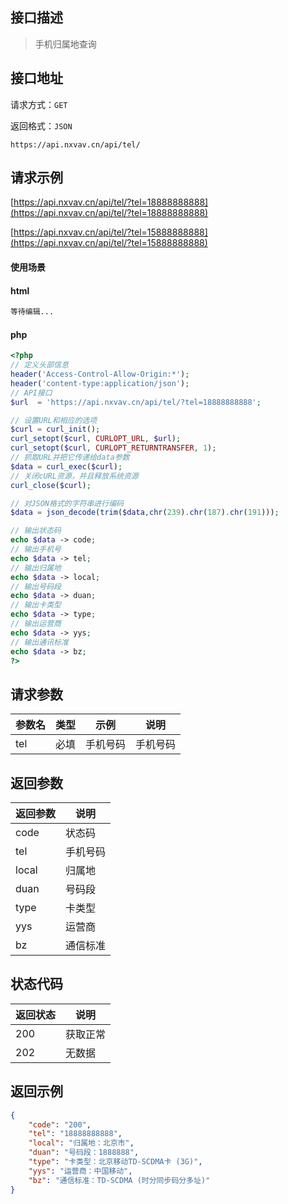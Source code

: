 ## 接口描述

> 手机归属地查询

## 接口地址

请求方式：`GET`

返回格式：`JSON`

```API
https://api.nxvav.cn/api/tel/
```

## 请求示例

[https://api.nxvav.cn/api/tel/?tel=18888888888](https://api.nxvav.cn/api/tel/?tel=18888888888)

[https://api.nxvav.cn/api/tel/?tel=15888888888](https://api.nxvav.cn/api/tel/?tel=15888888888)

#### 使用场景

<!-- tabs:start -->

#### **html**

```html
等待编辑...
```

#### **php**

```php
<?php
// 定义头部信息
header('Access-Control-Allow-Origin:*');
header('content-type:application/json');
// API接口
$url  = 'https://api.nxvav.cn/api/tel/?tel=18888888888';

// 设置URL和相应的选项
$curl = curl_init();
curl_setopt($curl, CURLOPT_URL, $url);
curl_setopt($curl, CURLOPT_RETURNTRANSFER, 1);
// 抓取URL并把它传递给data参数
$data = curl_exec($curl);
// 关闭cURL资源，并且释放系统资源
curl_close($curl);

// 对JSON格式的字符串进行编码
$data = json_decode(trim($data,chr(239).chr(187).chr(191)));

// 输出状态码
echo $data -> code;
// 输出手机号
echo $data -> tel;
// 输出归属地
echo $data -> local;
// 输出号码段
echo $data -> duan;
// 输出卡类型
echo $data -> type;
// 输出运营商
echo $data -> yys;
// 输出通讯标准
echo $data -> bz;
?>
```

<!-- tabs:end -->

## 请求参数

| 参数名 | 类型 | 示例 | 说明 |
| ----- | ----- | ---- | ---- |
| tel | 必填 | 手机号码 | 手机号码 |

## 返回参数

| 返回参数 | 说明 |
| ------ | ------ |
| code | 状态码 |
| tel | 手机号码 |
| local | 归属地 |
| duan | 号码段 |
| type | 卡类型 |
| yys | 运营商 |
| bz | 通信标准 |

## 状态代码

| 返回状态 | 说明 |
| ------- | ---- |
| 200 | 获取正常 |
| 202 | 无数据 |

## 返回示例

```json
{
	"code": "200",
	"tel": "18888888888",
	"local": "归属地：北京市",
	"duan": "号码段：1888888",
	"type": "卡类型：北京移动TD-SCDMA卡 (3G)",
	"yys": "运营商：中国移动",
	"bz": "通信标准：TD-SCDMA (时分同步码分多址)"
}
```